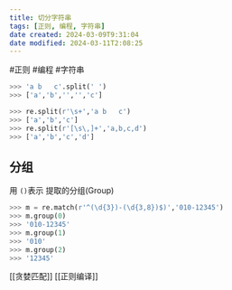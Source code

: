 ```yaml
---
title: 切分字符串
tags: [正则, 编程, 字符串]
date created: 2024-03-09T9:31:04
date modified: 2024-03-11T2:08:25
---
```


#正则 #编程 #字符串

```python
>>> 'a b   c'.split(' ')
>>> ['a','b','','','c']

>>> re.split(r'\s+','a b   c')
>>> ['a','b','c']
>>> re.split(r'[\s\,]+','a,b,c,d')
>>> ['a','b','c','d']
```

## 分组

用 `()`表示 提取的分组(Group)

```python
>>> m = re.match(r'^(\d{3})-(\d{3,8})$)','010-12345')
>>> m.group(0)
>>> '010-12345'
>>> m.group(1)
>>> '010'
>>> m.group(2)
>>> '12345'
```

 [[贪婪匹配]]
 [[正则编译]]
